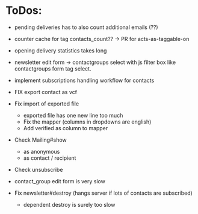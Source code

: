 # ToDos:

* pending deliveries has to also count additional emails (??)

* counter cache for tag contacts_count?? -> PR for acts-as-taggable-on

* opening delivery statistics takes long

* newsletter edit form -> contactgroups select with js filter box like contactgroups form tag select.

* implement subscriptions handling workflow for contacts

* FIX export contact as vcf

* Fix import of exported file
  - exported file has one new line too much
  - Fix the mapper (columns in dropdowns are english)
  - Add verified as column to mapper

* Check Mailing#show
  - as anonymous
  - as contact / recipient

* Check unsubscribe

* contact_group edit form is very slow

* Fix newsletter#destroy (hangs server if lots of contacts are subscribed)
  - dependent destroy is surely too slow

